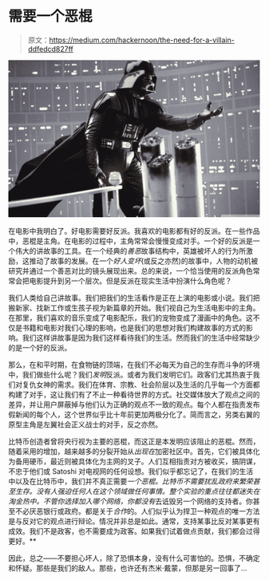 # 需要一个恶棍

> 原文：<https://medium.com/hackernoon/the-need-for-a-villain-ddfedcd827ff>

![](img/8b1b66afb91d3e278b9b3cdbf1f6cd79.png)

在电影中我明白了。好电影需要好反派。我喜欢的电影都有好的反派。在一些作品中，恶棍是主角。在电影的过程中，主角常常会慢慢变成对手。一个好的反派是一个伟大的讲故事的工具。在一个经典的*善恶*故事结构中，英雄被坏人的行为所激励，这推动了故事的发展。在一个*好人变坏*(或反之亦然)的故事中，人物的动机被研究并通过一个善恶对比的镜头展现出来。总的来说，一个恰当使用的反派角色常常会把电影提升到另一个层次。但是反派在现实生活中扮演什么角色呢？

我们人类给自己讲故事。我们把我们的生活看作是正在上演的电影或小说。我们把搬新家、找新工作或生孩子视为新篇章的开始。我们视自己为生活电影中的主角。在那里，我们喜欢的音乐变成了电影配乐，我们的宠物变成了漫画中的角色。这不仅是书籍和电影对我们心理的影响，也是我们的思想对我们构建故事的方式的影响。我们这样讲故事是因为我们这样看待我们的生活。然而我们的生活中经常缺少的是一个好的反派。

那么，在和平时期，在食物链的顶端，在我们不必每天为自己的生存而斗争的环境中，我们做些什么呢？我们*发明*反派。或者为我们发明它们。政客们尤其热衷于我们对复仇女神的需求。我们在体育、宗教、社会阶层以及生活的几乎每一个方面都构建了对手，这让我们有了不止一种看待世界的方式。社交媒体放大了观点之间的差异，并让用户屏蔽掉与他们认为正确的观点不一致的观点。每个人都在指责发布假新闻的每个人，这个世界似乎比十年前更加两极分化了。简而言之，另类右翼的原型主角是左翼社会正义战士的对手，反之亦然。

比特币创造者曾将央行视为主要的恶棍，而这正是本发明应该阻止的恶棍。然而，随着采用的增加，越来越多的分裂开始从*出现在*加密社区中。首先，它们被具体化为备用硬币，最近则被具体化为主网的叉子。人们互相指责对方被收买，搞阴谋，不忠于他们或 Satoshi 对电视网的任何设想。我们似乎都忘记了，在我们的生活中以及在比特币中，我们并不真正需要*一个恶棍。比特币不需要扰乱政府来繁荣甚至生存。没有人强迫任何人在这个领域做任何事情。整个实验的重点往往都迷失在淘金热中。不管你选择加入哪个网络，你都没有*去诋毁另一个网络的支持者。你甚至不必厌恶银行或政府。都是关于*合作*的。人们似乎认为捍卫一种观点的唯一方法是与反对它的观点进行辩论。情况并非总是如此。通常，支持某事比反对某事更有成效。我们不是政客，也不需要成为政客。如果我们试着做点贡献，我们都会过得更好。**

因此，总之——不要担心坏人，除了恐惧本身，没有什么可害怕的。恐惧，不确定和怀疑。那些是我们的敌人。那些，也许还有杰米·戴蒙，但那是另一回事了…